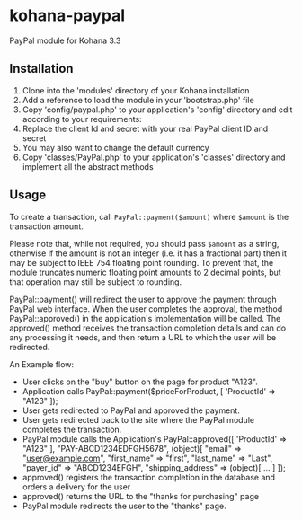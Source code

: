 kohana-paypal
=============

PayPal module for Kohana 3.3

## Installation

1. Clone into the 'modules' directory of your Kohana installation
1. Add a reference to load the module in your 'bootstrap.php' file
1. Copy 'config/paypal.php' to your application's 'config' directory and edit according to your requirements:
  1. Replace the client Id and secret with your real PayPal client ID and secret
  1. You may also want to change the default currency
1. Copy 'classes/PayPal.php' to your application's 'classes' directory and implement all the abstract methods

## Usage

To create a transaction, call `PayPal::payment($amount)` where `$amount` is the transaction amount.

Please note that, while not required, you should pass `$amount` as a string, otherwise if the amount is not an integer 
(i.e. it has a fractional part) then it may be subject to IEEE 754 floating point rounding. To prevent that, the module
truncates numeric floating point amounts to 2 decimal points, but that operation may still be subject to rounding.

PayPal::payment() will redirect the user to approve the payment through PayPal web interface. When the user completes
the approval, the method PayPal::approved() in the application's implementation will be called. The approved() method
receives the transaction completion details and can do any processing it needs, and then return a URL to which the 
user will be redirected.

An Example flow:

* User clicks on the "buy" button on the page for product "A123".
* Application calls PayPal::payment($priceForProduct, [ 'ProductId' => "A123" ]);
* User gets redirected to PayPal and approved the payment.
* User gets redirected back to the site where the PayPal module completes the transaction.
* PayPal module calls the Application's PayPal::approved([ 'ProductId' => "A123" ], "PAY-ABCD1234EDFGH5678", (object)[
    "email" => "user@example.com", "first_name" => "first", "last_name" => "Last", "payer_id" => "ABCD1234EFGH", "shipping_address" => (object)[ ... ] ]);
* approved() registers the transaction completion in the database and orders a delivery for the user
* approved() returns the URL to the "thanks for purchasing" page
* PayPal module redirects the user to the "thanks" page.
